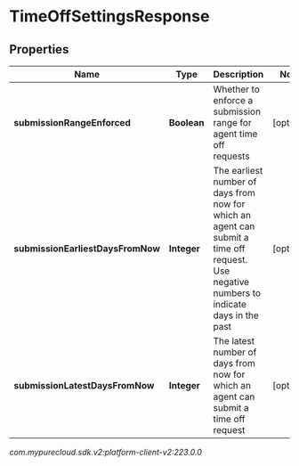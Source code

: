 # TimeOffSettingsResponse


## Properties

| Name | Type | Description | Notes |
| ------------ | ------------- | ------------- | ------------- |
| **submissionRangeEnforced** | **Boolean** | Whether to enforce a submission range for agent time off requests |  [optional] |
| **submissionEarliestDaysFromNow** | **Integer** | The earliest number of days from now for which an agent can submit a time off request.  Use negative numbers to indicate days in the past |  [optional] |
| **submissionLatestDaysFromNow** | **Integer** | The latest number of days from now for which an agent can submit a time off request |  [optional] |




_com.mypurecloud.sdk.v2:platform-client-v2:223.0.0_
